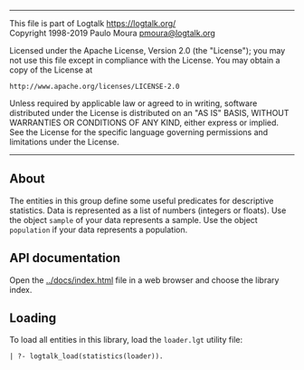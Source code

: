 
________________________________________________________________________

This file is part of Logtalk <https://logtalk.org/>  
Copyright 1998-2019 Paulo Moura <pmoura@logtalk.org>

Licensed under the Apache License, Version 2.0 (the "License");
you may not use this file except in compliance with the License.
You may obtain a copy of the License at

    http://www.apache.org/licenses/LICENSE-2.0

Unless required by applicable law or agreed to in writing, software
distributed under the License is distributed on an "AS IS" BASIS,
WITHOUT WARRANTIES OR CONDITIONS OF ANY KIND, either express or implied.
See the License for the specific language governing permissions and
limitations under the License.
________________________________________________________________________


About
-----

The entities in this group define some useful predicates for descriptive
statistics. Data is represented as a list of numbers (integers or floats).
Use the object `sample` of your data represents a sample. Use the object 
`population` if your data represents a population.


API documentation
-----------------

Open the [../docs/index.html](../docs/index.html) file in a web browser
and choose the library index.


Loading
-------

To load all entities in this library, load the `loader.lgt` utility file:

	| ?- logtalk_load(statistics(loader)).
